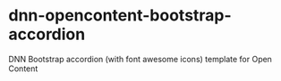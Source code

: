 # dnn-opencontent-bootstrap-accordion
DNN Bootstrap accordion (with font awesome icons) template for Open Content
